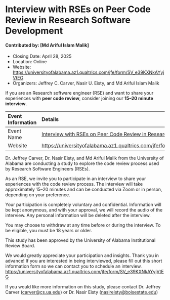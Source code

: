 # Interview with RSEs on Peer Code Review in Research Software Development

#### Contributed by: [Md Ariful Islam Malik]

- Closing Date: April 28, 2025
- Location: Online
- Website: https://universityofalabama.az1.qualtrics.com/jfe/form/SV_e39KXNkAYyjVtEG
- Organizers: Jeffrey C. Carver, Nasir U. Eisty, and Md Ariful Islam Malik

<!-- deck text start -->  
If you are an Research software engineer (RSE) and want to share your experiences with **peer code review**, consider joining our **15–20 minute interview**.
<!-- deck text end -->

Event Information | Details
:--- | :---	
Event Name | [Interview with RSEs on Peer Code Review in Research Software Development](https://universityofalabama.az1.qualtrics.com/jfe/form/SV_e39KXNkAYyjVtEG)
Website | https://universityofalabama.az1.qualtrics.com/jfe/form/SV_e39KXNkAYyjVtEG

Dr. Jeffrey Carver, Dr. Nasir Eisty, and Md Ariful Malik from the University of Alabama are conducting a study to explore the code review process used by Research Software Engineers (RSEs).

As an RSE, we invite you to participate in an interview to share your experiences with the code review process. The interview will take approximately 15–20 minutes and can be conducted via Zoom or in person, depending on your preference.

Your participation is completely voluntary and confidential. Information will be kept anonymous, and with your approval, we will record the audio of the interview. Any personal information will be deleted after the interview.

You may choose to withdraw at any time before or during the interview. To be eligible, you must be 18 years or older.

This study has been approved by the University of Alabama Institutional Review Board.

We would greatly appreciate your participation and insights. Thank you in advance!
If you are interested in being interviewed, please fill out this short information form so we can contact you to schedule an interview.
https://universityofalabama.az1.qualtrics.com/jfe/form/SV_e39KXNkAYyjVtEG 

If you would like more information on this study, please contact Dr. Jeffrey Carver (carver@cs.ua.edu) or Dr. Nasir Eisty (nasireisty@boisestate.edu) 

<!---
Publish: yes
Topics: Software Engineering, Peer code review, research software engineers
--->